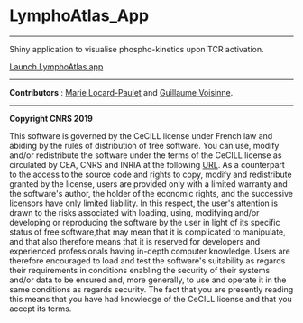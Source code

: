 # LymphoAtlas_App

---

Shiny application to visualise phospho-kinetics upon TCR activation.

[Launch LymphoAtlas app](https://voisinneg.shinyapps.io/LymphoAtlas/)

---

**Contributors** : [Marie Locard-Paulet](https://github.com/mlocardpaulet) and [Guillaume Voisinne](https://github.com/VoisinneG/).

---

**Copyright CNRS 2019**

This software is governed by the CeCILL license under French law and abiding by the rules of distribution of free software. You can  use, modify and/or redistribute the software under the terms of the CeCILL license as circulated by CEA, CNRS and INRIA at the following [URL](http://www.cecill.info). 
As a counterpart to the access to the source code and rights to copy, modify and redistribute granted by the license, users are provided only with a limited warranty and the software's author, the holder of the economic rights, and the successive licensors have only limited liability. In this respect, the user's attention is drawn to the risks associated with loading, using, modifying and/or developing or reproducing the software by the user in light of its specific status of free software,that may mean that it is complicated to manipulate, and that also therefore means that it is reserved for developers and experienced professionals having in-depth computer knowledge. Users are therefore encouraged to load and test the software's suitability as regards their requirements in conditions enabling the security of their systems and/or data to be ensured and, more generally, to use and operate it in the  same conditions as regards security. 
The fact that you are presently reading this means that you have had knowledge of the CeCILL license and that you accept its terms.
